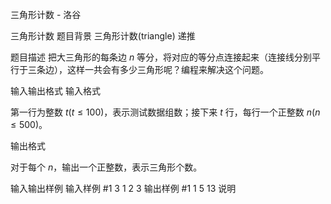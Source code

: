 



三角形计数 - 洛谷














三角形计数
题目背景
三角形计数(triangle) 递推

题目描述
把大三角形的每条边 $n$ 等分，将对应的等分点连接起来（连接线分别平行于三条边），这样一共会有多少三角形呢？编程来解决这个问题。

输入输出格式
输入格式

第一行为整数 $t(t≤100)$，表示测试数据组数；接下来 $t$ 行，每行一个正整数 $n(n≤500)$。

输出格式

对于每个 $n$，输出一个正整数，表示三角形个数。

输入输出样例
输入样例 #1
3
1
2
3
输出样例 #1
1
5
13
说明









